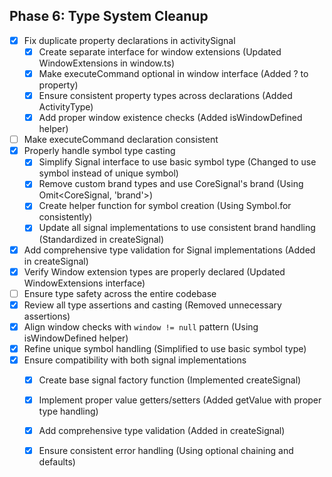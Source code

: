 ## Phase 6: Type System Cleanup
- [x] Fix duplicate property declarations in activitySignal
  - [x] Create separate interface for window extensions (Updated WindowExtensions in window.ts)
  - [x] Make executeCommand optional in window interface (Added ? to property)
  - [x] Ensure consistent property types across declarations (Added ActivityType)
  - [x] Add proper window existence checks (Added isWindowDefined helper)
- [ ] Make executeCommand declaration consistent
- [x] Properly handle symbol type casting
  - [x] Simplify Signal interface to use basic symbol type (Changed to use symbol instead of unique symbol)
  - [x] Remove custom brand types and use CoreSignal's brand (Using Omit<CoreSignal<T>, 'brand'>)
  - [x] Create helper function for symbol creation (Using Symbol.for consistently)
  - [x] Update all signal implementations to use consistent brand handling (Standardized in createSignal)
- [x] Add comprehensive type validation for Signal implementations (Added in createSignal)
- [x] Verify Window extension types are properly declared (Updated WindowExtensions interface)
- [ ] Ensure type safety across the entire codebase
- [x] Review all type assertions and casting (Removed unnecessary assertions)
- [x] Align window checks with `window != null` pattern (Using isWindowDefined helper)
- [x] Refine unique symbol handling (Simplified to use basic symbol type)
- [x] Ensure compatibility with both signal implementations
  - [x] Create base signal factory function (Implemented createSignal)
  - [x] Implement proper value getters/setters (Added getValue with proper type handling)
  - [x] Add comprehensive type validation (Added in createSignal)
  - [x] Ensure consistent error handling (Using optional chaining and defaults)

